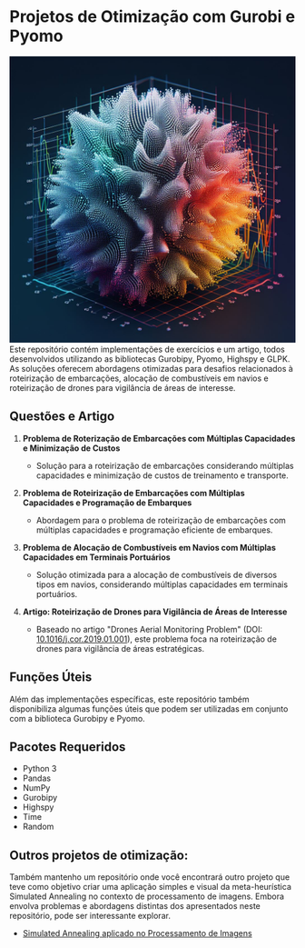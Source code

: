 # Projetos de Otimização com Gurobi e Pyomo
![Alt text](images/cover.jpg)
Este repositório contém implementações de exercícios e um artigo, todos desenvolvidos utilizando as bibliotecas Gurobipy, Pyomo, Highspy e GLPK. As soluções oferecem abordagens otimizadas para desafios relacionados à roteirização de embarcações, alocação de combustíveis em navios e roteirização de drones para vigilância de áreas de interesse.

## Questões e Artigo

1. **Problema de Roterização de Embarcações com Múltiplas Capacidades e Minimização de Custos**
   - Solução para a roteirização de embarcações considerando múltiplas capacidades e minimização de custos de treinamento e transporte.

2. **Problema de Roteirização de Embarcações com Múltiplas Capacidades e Programação de Embarques**
   - Abordagem para o problema de roteirização de embarcações com múltiplas capacidades e programação eficiente de embarques.

3. **Problema de Alocação de Combustíveis em Navios com Múltiplas Capacidades em Terminais Portuários**
   - Solução otimizada para a alocação de combustíveis de diversos tipos em navios, considerando múltiplas capacidades em terminais portuários.

4. **Artigo: Roteirização de Drones para Vigilância de Áreas de Interesse**
   - Baseado no artigo "Drones Aerial Monitoring Problem" (DOI: [10.1016/j.cor.2019.01.001](https://doi.org/10.1016/j.cor.2019.01.001)), este problema foca na roteirização de drones para vigilância de áreas estratégicas.

## Funções Úteis

Além das implementações específicas, este repositório também disponibiliza algumas funções úteis que podem ser utilizadas em conjunto com a biblioteca Gurobipy e Pyomo.

## Pacotes Requeridos
- Python 3
- Pandas
- NumPy
- Gurobipy
- Highspy
- Time
- Random

## Outros projetos de otimização:
Também mantenho um repositório onde você encontrará outro projeto que teve como objetivo criar uma aplicação simples e visual da meta-heurística Simulated Annealing no contexto de processamento de imagens. Embora envolva problemas e abordagens distintas dos apresentados neste repositório, pode ser interessante explorar. 

- [Simulated Annealing aplicado no Processamento de Imagens](https://github.com/rafaelgard/Simulated-annealing)
